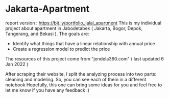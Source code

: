 # Jakarta-Apartment
report version : https://bit.ly/portfolio_jalal_apartment
This is my individual project about apartment in Jabodetabek ( Jakarta, Bogor, Depok, Tangerang, and Bekasi ). The goals are:
- Identify what things that have a linear relationship with annual price
- Create a regression model to predict the price

The resources of this project come from "jendela360.com" ( last updated 6 Jan 2022 )

After scraping their website, I split the analyzing process into two parts: cleaning and modeling. So, you can see each of them in a different notebook
Hopefully, this one can bring some ideas for you and feel free to let me know if you have any feedback :)
